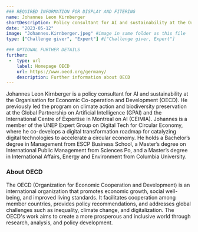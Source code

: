 ```yaml
---
### REQUIRED INFORMATION FOR DISPLAY AND FITERING
name: Johannes Leon Kirnberger
shortDescription: Policy consultant for AI and sustainability at the Organisation for Economic Co-operation and Development
date: "2023-05-12"
image: "Johannes.Kirnberger.jpeg" #image in same folder as this file
type: ["Challenge giver", "Expert"] #["Challenge giver, Expert"]

### OPTIONAL FURTHER DETAILS
further:
 -  type: url
    label: Homepage OECD
    url: https://www.oecd.org/germany/
    description: Further information about OECD
---
```


Johannes Leon Kirnberger is a policy consultant for AI and sustainability at the Organisation for Economic Co-operation and Development (OECD). He previously led the program on climate action and biodiversity preservation at the Global Partnership on Artificial Intelligence (GPAI) and the International Centre of Expertise in Montreal on AI (CEIMIA). Johannes is a member of the UNEP Expert Group on Digital Tech for Circular Economy, where he co-develops a digital transformation roadmap for catalyzing digital technologies to accelerate a circular economy. He holds a Bachelor’s degree in Management from ESCP Business School, a Master’s degree on International Public Management from Sciences Po, and a Master’s degree in International Affairs, Energy and Environment from Columbia University.

### About OECD

The OECD (Organization for Economic Cooperation and Development) is an international organization that promotes economic growth, social well-being, and improved living standards. It facilitates cooperation among member countries, provides policy recommendations, and addresses global challenges such as inequality, climate change, and digitalization. The OECD's work aims to create a more prosperous and inclusive world through research, analysis, and policy development.